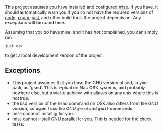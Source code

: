This project assumes you have installed and configured [mise](https://mise.jdx.dev/).  If you have, it should automatically warn you if you do not have the required versions of [node](https://nodejs.org/), [pnpm](https://pnpm.io/), [just](https://just.systems/), and other build tools the project depends on.  Any exceptions will be noted here.

Assuming that you *do* have mise, and it has *not* complained, you can simply run

```
just dev
```

to get a local development version of the project.

## Exceptions:

* This project assumes that you have the GNU version of sed, in your path, as 'gsed'.  This is typical on Mac OSX systems, and probably nowhere else, but trivial to achieve with aliases on any unix where this is not true.
* the bsd version of the head command on OSX also differs from the GNU version, so again I use the GNU ```ghead```  and ```gtail``` commands.
* mise cannnot install [jq] for you.
* mise cannot install [GNU parallel] for you.  This is needed for the check tasks.


[linkchecker]: https://linkchecker.github.io/linkchecker/
[GNU parallel]: https://www.gnu.org/software/parallel/
[jq]: https://jqlang.github.io/jq/
